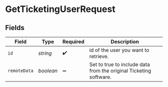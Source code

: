 # GetTicketingUserRequest


## Fields

| Field                                                             | Type                                                              | Required                                                          | Description                                                       |
| ----------------------------------------------------------------- | ----------------------------------------------------------------- | ----------------------------------------------------------------- | ----------------------------------------------------------------- |
| `id`                                                              | *string*                                                          | :heavy_check_mark:                                                | id of the user you want to retrieve.                              |
| `remoteData`                                                      | *boolean*                                                         | :heavy_minus_sign:                                                | Set to true to include data from the original Ticketing software. |